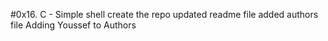 #0x16. C - Simple shell
create the repo
updated readme file
added authors file
Adding Youssef to Authors
